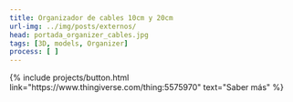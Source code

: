 ```yaml
---
title: Organizador de cables 10cm y 20cm
url-img: ../img/posts/externos/
head: portada_organizer_cables.jpg
tags: [3D, models, Organizer]
process: [ ] 
---
```


<p class="text-center">
{% include projects/button.html link="https://www.thingiverse.com/thing:5575970" text="Saber más" %}
</p>